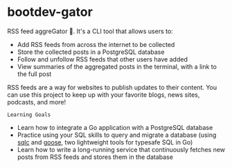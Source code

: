 # bootdev-gator

RSS feed aggreGator 🐊. It's a CLI tool that allows users to:

- Add RSS feeds from across the internet to be collected
- Store the collected posts in a PostgreSQL database
- Follow and unfollow RSS feeds that other users have added
- View summaries of the aggregated posts in the terminal, with a link to the full post

RSS feeds are a way for websites to publish updates to their content. You can use this project to keep up with your favorite blogs, news sites, podcasts, and more!

`Learning Goals`

- Learn how to integrate a Go application with a PostgreSQL database
- Practice using your SQL skills to query and migrate a database (using [sqlc](https://docs.sqlc.dev/en/stable/tutorials/getting-started-postgresql.html) and [goose](https://github.com/pressly/goose), two lightweight tools for typesafe SQL in Go)
- Learn how to write a long-running service that continuously fetches new posts from RSS feeds and stores them in the database
